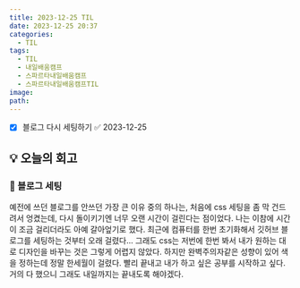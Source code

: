 ```yaml
---
title: 2023-12-25 TIL
date: 2023-12-25 20:37
categories:
  - TIL
tags:
  - TIL
  - 내일배움캠프
  - 스파르타내일배움캠프
  - 스파르타내일배움캠프TIL
image: 
path:
---
```


- [x] 블로그 다시 세팅하기 ✅ 2023-12-25

## 💡 오늘의 회고
### 👀 블로그 세팅
예전에 쓰던 블로그를 안쓰던 가장 큰 이유 중의 하나는, 처음에 css 세팅을 좀 막 건드려서 엉켰는데, 다시 돌이키기엔 너무 오랜 시간이 걸린다는 점이었다. 나는 이참에 시간이 조금 걸리더라도 아예 갈아엎기로 했다. 최근에 컴퓨터를 한번 초기화해서 깃허브 블로그를 세팅하는 것부터 오래 걸렸다... 그래도 css는 저번에 한번 봐서 내가 원하는 대로 디자인을 바꾸는 것은 그렇게 어렵지 않았다. 하지만 완벽주의자같은 성향이 있어 색을 정하는데 정말 한세월이 걸렸다. 빨리 끝내고 내가 하고 싶은 공부를 시작하고 싶다. 거의 다 했으니 그래도 내일까지는 끝내도록 해야겠다.
